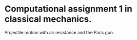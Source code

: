 # Computational assignment 1 in classical mechanics. 
Projectile motion with air resistance and the Paris gun.
